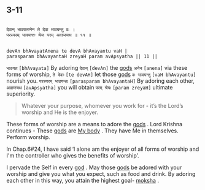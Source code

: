 ## 3-11


```shloka-sa

देवान् भावयतानेन ते देवा भावयन्तु वः ।
परस्परम् भावयन्तः श्रेयः परम् अवाप्स्यथ ॥ ११ ॥

```
```shloka-sa-hk

devAn bhAvayatAnena te devA bhAvayantu vaH |
parasparam bhAvayantaH zreyaH param avApsyatha || 11 ||

```
`भावयत` `[bhAvayata]` By adoring `देवान्` `[devAn]` the 
[gods](4-12.md#gods_and_other_powers) `अनेन` `[anena]` via these forms of worship, `ते देवाः` `[te devAH]` let those 
[gods](4-12.md#gods_and_other_powers) `वः भावयन्तु` `[vaH bhAvayantu]` nourish you. `परस्परम् भावयन्तः` `[parasparam bhAvayantaH]` By adoring each other, `अवाप्स्यथ` `[avApsyatha]` you will obtain `परम् श्रेयः` `[param zreyaH]` ultimate superiority.


<a name='applnote_54'></a>
> Whatever your purpose, whomever you work for - it’s the Lord’s worship and He is the enjoyer.



These forms of worship are a means to adore the 
[gods](4-12.md#gods_and_other_powers)
. Lord Krishna continues - These 
[gods](4-12.md#gods_and_other_powers)
 are 
[My body](universe_as_his_body)
. They have Me in themselves. Perform worship. 

In Chap.6#24, I have said ‘I alone am the enjoyer of all forms of worship and I'm the controller who gives the benefits of worship’. 

I pervade the Self in every 
[god](4-12.md#gods_and_other_powers)
. May those 
[gods](4-12.md#gods_and_other_powers)
 be adored with your worship and give you what you expect, such as food and drink. By adoring each other in this way, you attain the highest goal- 
[moksha](Moksha)
.


